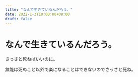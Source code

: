 ```yaml
---
title: "なんで生きているんだろう。"
date: 2022-1-3T10:00:00+08:00
draft: false
---
```

# なんで生きているんだろう。



さっさと死ねばいいのに。



無能は死ぬこと以外で楽になることはできないのでさっさと死ね。
